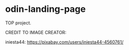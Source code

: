 # odin-landing-page
TOP project.

CREDIT TO IMAGE CREATOR:

iniesta44: https://pixabay.com/users/iniesta44-4560761/